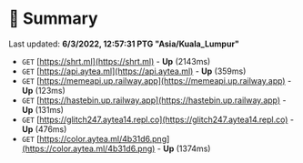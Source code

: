 # 📖 Summary
Last updated: **6/3/2022, 12:57:31 PTG "Asia/Kuala_Lumpur"**

- `GET` [https://shrt.ml](https://shrt.ml) - **Up** (2143ms)
- `GET` [https://api.aytea.ml](https://api.aytea.ml) - **Up** (359ms)
- `GET` [https://memeapi.up.railway.app](https://memeapi.up.railway.app) - **Up** (123ms)
- `GET` [https://hastebin.up.railway.app](https://hastebin.up.railway.app) - **Up** (131ms)
- `GET` [https://glitch247.aytea14.repl.co](https://glitch247.aytea14.repl.co) - **Up** (476ms)
- `GET` [https://color.aytea.ml/4b31d6.png](https://color.aytea.ml/4b31d6.png) - **Up** (1374ms)
